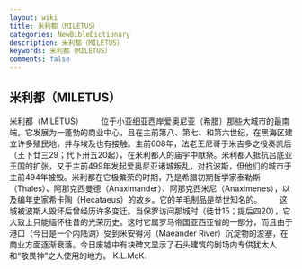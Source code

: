 ```yaml
---
layout: wiki
title: 米利都（MILETUS）
categories: NewBibleDictionary
description: 米利都（MILETUS）
keywords: 米利都（MILETUS）
comments: false
---
```


## 米利都（MILETUS）



米利都（MILETUS）
　　位于小亚细亚西岸爱奥尼亚（希腊）那些大城市的最南端。它发展为一蓬勃的商业中心，且在主前第八、第七、和第六世纪，在黑海区建立许多殖民地，并与埃及也有接触。主前608年，法老王尼哥于米吉多之役奏凯后（王下廿三29；代下卅五20起），在米利都人的庙宇中献祭。米利都人抵抗吕底亚王国的扩张，又于主前499年发起爱奥尼亚诸城叛乱，对抗波斯，但他们的城市于主前494年被毁。米利都在它极繁荣的时期，乃是希腊初期哲学家泰勒斯（Thales）、阿那克西曼德（Anaximander）、阿那克西米尼（Anaximenes），以及编年史家希卡陶（Hecataeus）的故乡。它的羊毛制品是举世知名的。
　　这城被波斯人毁坏后曾经历许多变迁。当保罗访问那城时（徒廿15；提后四20），它大致上只能缅怀往昔的光荣历史。这时它属罗马帝国亚西亚省的一部分，而且由于港口（今日是一个内陆湖）受到米安得河（Maeander River）沉淀物的淤塞，在商业方面逐渐衰落。今日废墟中有块碑文显示了石头建筑的剧场内专供犹太人和“敬畏神”之人使用的地方。
K.L.McK.




